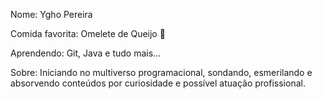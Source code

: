Nome: Ygho Pereira

Comida favorita: Omelete de Queijo :cheese:

Aprendendo: Git, Java e tudo mais...

Sobre: Iniciando no multiverso programacional, sondando, esmerilando e absorvendo conteúdos por curiosidade e possível atuação profissional.
